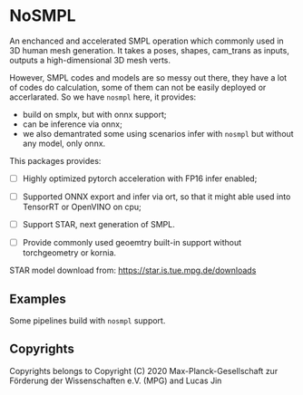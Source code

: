 # NoSMPL

An enchanced and accelerated SMPL operation which commonly used in 3D human mesh generation. It takes a poses, shapes, cam_trans as inputs, outputs a high-dimensional 3D mesh verts.

However, SMPL codes and models are so messy out there, they have a lot of codes do calculation, some of them can not be easily deployed or accerlarated. So we have `nosmpl` here, it provides:

- build on smplx, but with onnx support;
- can be inference via onnx;
- we also demantrated some using scenarios infer with `nosmpl` but without any model, only onnx.

This packages provides:

- [ ] Highly optimized pytorch acceleration with FP16 infer enabled;
- [ ] Supported ONNX export and infer via ort, so that it might able used into TensorRT or OpenVINO on cpu;
- [ ] Support STAR, next generation of SMPL.
- [ ] Provide commonly used geoemtry built-in support without torchgeometry or kornia.


STAR model download from: https://star.is.tue.mpg.de/downloads


## Examples

Some pipelines build with `nosmpl` support.



## Copyrights

Copyrights belongs to Copyright (C) 2020 Max-Planck-Gesellschaft zur Förderung der Wissenschaften e.V. (MPG) and Lucas Jin